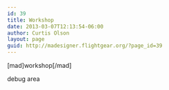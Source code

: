```yaml
---
id: 39
title: Workshop
date: 2013-03-07T12:13:54-06:00
author: Curtis Olson
layout: page
guid: http://madesigner.flightgear.org/?page_id=39
---
```

[mad]workshop[/mad]

<div id='mad-debug'>
  debug area
</div>